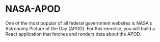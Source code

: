 # NASA-APOD
One of the most popular of all federal government websites is NASA's Astronomy Picture of the Day (APOD). For this exercise, you will build a React application that fetches and renders data about the APOD.
